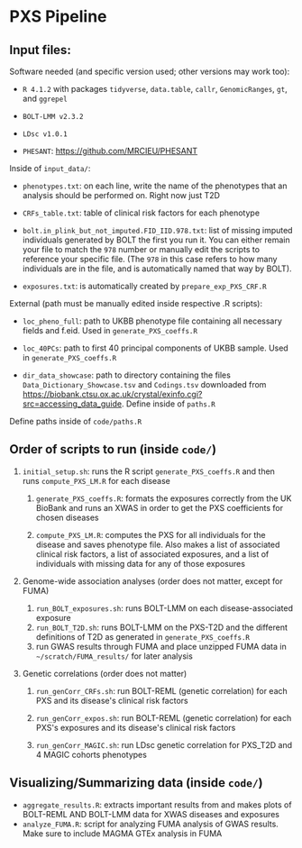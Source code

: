 # PXS Pipeline

## Input files:

Software needed (and specific version used; other versions may work too):

-   `R 4.1.2` with packages `tidyverse`, `data.table`, `callr`, `GenomicRanges`, `gt`, and `ggrepel`

-   `BOLT-LMM v2.3.2`

-   `LDsc v1.0.1`

-   `PHESANT`: <https://github.com/MRCIEU/PHESANT>

Inside of `input_data/`:

-   `phenotypes.txt`: on each line, write the name of the phenotypes that an analysis should be performed on. Right now just T2D

-   `CRFs_table.txt`: table of clinical risk factors for each phenotype

-   `bolt.in_plink_but_not_imputed.FID_IID.978.txt`: list of missing imputed individuals generated by BOLT the first you run it. You can either remain your file to match the `978` number or manually edit the scripts to reference your specific file. (The `978` in this case refers to how many individuals are in the file, and is automatically named that way by BOLT).

-   `exposures.txt`: is automatically created by `prepare_exp_PXS_CRF.R`

External (path must be manually edited inside respective .R scripts):

-   `loc_pheno_full`: path to UKBB phenotype file containing all necessary fields and f.eid. Used in `generate_PXS_coeffs.R`

-   `loc_40PCs`: path to first 40 principal components of UKBB sample. Used in `generate_PXS_coeffs.R`

-   `dir_data_showcase`: path to directory containing the files `Data_Dictionary_Showcase.tsv` and `Codings.tsv` downloaded from <https://biobank.ctsu.ox.ac.uk/crystal/exinfo.cgi?src=accessing_data_guide>. Define inside of `paths.R`

Define paths inside of `code/paths.R`

## Order of scripts to run (inside `code/`)

1.  `initial_setup.sh`: runs the R script `generate_PXS_coeffs.R` and then runs `compute_PXS_LM.R` for each disease

    1.  `generate_PXS_coeffs.R`: formats the exposures correctly from the UK BioBank and runs an XWAS in order to get the PXS coefficients for chosen diseases

    2.  `compute_PXS_LM.R`: computes the PXS for all individuals for the disease and saves phenotype file. Also makes a list of associated clinical risk factors, a list of associated exposures, and a list of individuals with missing data for any of those exposures

2.  Genome-wide association analyses (order does not matter, except for FUMA)

    1.  `run_BOLT_exposures.sh`: runs BOLT-LMM on each disease-associated exposure
    2.  `run_BOLT_T2D.sh`: runs BOLT-LMM on the PXS-T2D and the different definitions of T2D as generated in `generate_PXS_coeffs.R`
    3.  run GWAS results through FUMA and place unzipped FUMA data in `~/scratch/FUMA_results/` for later analysis

3.  Genetic correlations (order does not matter)

    1.  `run_genCorr_CRFs.sh`: run BOLT-REML (genetic correlation) for each PXS and its disease's clinical risk factors

    2.  `run_genCorr_expos.sh`: run BOLT-REML (genetic correlation) for each PXS's exposures and its disease's clinical risk factors

    3.  `run_genCorr_MAGIC.sh`: run LDsc genetic correlation for PXS_T2D and 4 MAGIC cohorts phenotypes

## Visualizing/Summarizing data (inside `code/`)

-   `aggregate_results.R`: extracts important results from and makes plots of BOLT-REML AND BOLT-LMM data for XWAS diseases and exposures
-   `analyze_FUMA.R`: script for analyzing FUMA analysis of GWAS results. Make sure to include MAGMA GTEx analysis in FUMA
